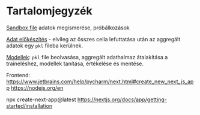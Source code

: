 # Tartalomjegyzék
[Sandbox file](sandbox.ipynb) adatok megismerése, próbálkozások

[Adat előkészítés](functions.ipynb) - elvileg az összes cella lefuttatása után az aggregált adatok egy ```pkl``` fileba kerülnek.

[Modellek](predictions.ipynb): ```pkl``` file beolvasása, aggregált adathalmaz átalakítása a traineléshez, modellek tanítása, értékelése és mentése.

Frontend:
https://www.jetbrains.com/help/pycharm/next.html#create_new_next_js_app
https://nodejs.org/en


 npx create-next-app@latest
 https://nextjs.org/docs/app/getting-started/installation